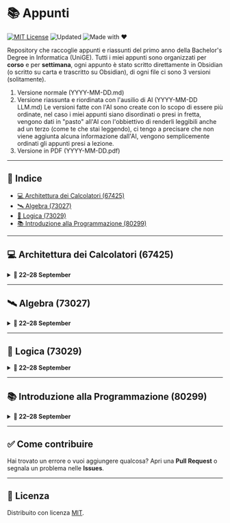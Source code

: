 # 📚 Appunti

[![MIT License](https://img.shields.io/badge/license-MIT-blue.svg)](LICENSE)
![Updated](https://img.shields.io/badge/last%20update-September%202025-orange)
![Made with ❤️](https://img.shields.io/badge/made%20with-%E2%9D%A4-red)

Repository che raccoglie appunti e riassunti del primo anno della Bachelor's Degree in Informatica (UniGE).
Tutti i miei appunti sono organizzati per **corso** e per **settimana**, ogni appunto è stato scritto direttamente in Obsidian (o scritto su carta e trascritto su Obsidian), di ogni file ci sono 3 versioni (solitamente).
1. Versione normale (YYYY-MM-DD.md)
2. Versione riassunta e riordinata con l'ausilio di AI (YYYY-MM-DD LLM.md)
  Le versioni fatte con l'AI sono create con lo scopo di essere più ordinate, nel caso i miei appunti siano disordinati o presi in fretta, vengono dati in "pasto" all'AI con l'obbiettivo    di renderli leggibili anche ad un terzo (come te che stai leggendo), ci tengo a precisare che non viene aggiunta alcuna informazione dall'AI, vengono semplicemente ordinati gli appunti    presi a lezione.
3. Versione in PDF (YYYY-MM-DD.pdf)



---

## 📌 Indice

- [💻 Architettura dei Calcolatori (67425)](#-architettura-dei-calcolatori-67425)
- [🛰️ Algebra (73027)](#-algebra-73027)
- [📘 Logica (73029)](#-logica-73029)
- [📚 Introduzione alla Programmazione (80299)](#-introduzione-alla-programmazione-80299)

---

## 💻 Architettura dei Calcolatori (67425)

<details>
  <summary><strong>📅 22–28 September</strong></summary>

- [2025-09-24.md](67425%20Architettura%20dei%20Calcolatori/22-28%20September/2025-09-24.md)

</details>

---

## 🛰️ Algebra (73027)

<details>
  <summary><strong>📅 22–28 September</strong></summary>

- [2025-09-23.md](73027%20Algebra/22-28%20September/2025-09-23.md)  
- [2025-09-23 RL.md](73027%20Algebra/22-28%20September/2025-09-23%20RL.md)  
- [2025-09-23 RL.pdf](73027%20Algebra/22-28%20September/2025-09-23%20RL.pdf)

</details>

---

## 📘 Logica (73029)

<details>
  <summary><strong>📅 22–28 September</strong></summary>

- [2025-09-24.md](73029%20Logica/22-28%20September/2025-09-24.md)

</details>

---

## 📚 Introduzione alla Programmazione (80299)

<details>
  <summary><strong>📅 22–28 September</strong></summary>

- [2025-09-23.md](80299%20Introduzione%20alla%20Programmazione/22-28%20September/2025-09-23.md)  
- [2025-09-23 RL.md](80299%20Introduzio)

</details>

---

## ✅ Come contribuire

Hai trovato un errore o vuoi aggiungere qualcosa? Apri una **Pull Request** o segnala un problema nelle **Issues**.

---

## 📜 Licenza

Distribuito con licenza [MIT](LICENSE).
